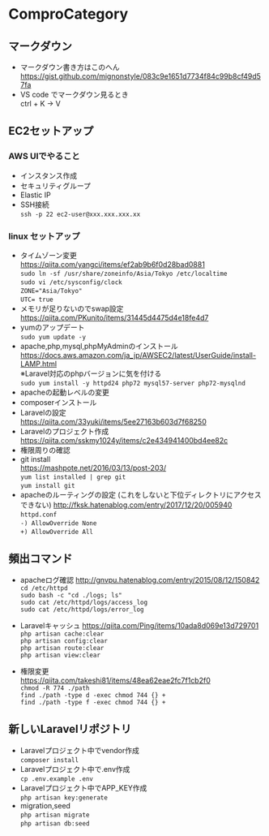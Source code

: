 # ComproCategory
## マークダウン
- マークダウン書き方はこのへん<br /> https://gist.github.com/mignonstyle/083c9e1651d7734f84c99b8cf49d57fa
- VS code でマークダウン見るとき  
ctrl + K → V

## EC2セットアップ
### AWS UIでやること
- インスタンス作成
- セキュリティグループ
- Elastic IP
- SSH接続  
`ssh -p 22 ec2-user@xxx.xxx.xxx.xx`
### linux セットアップ
- タイムゾーン変更  
https://qiita.com/yangci/items/ef2ab9b6f0d28bad0881<br />
`sudo ln -sf /usr/share/zoneinfo/Asia/Tokyo /etc/localtime`<br />
`sudo vi /etc/sysconfig/clock`  
`ZONE="Asia/Tokyo"`  
`UTC= true`  
- メモリが足りないのでswap設定  
https://qiita.com/PKunito/items/31445d4475d4e18fe4d7  
- yumのアップデート  
`sudo yum update -y`
- apache,php,mysql,phpMyAdminのインストール  
https://docs.aws.amazon.com/ja_jp/AWSEC2/latest/UserGuide/install-LAMP.html  
※Laravel対応のphpバージョンに気を付ける  
`sudo yum install -y httpd24 php72 mysql57-server php72-mysqlnd`  
- apacheの起動レベルの変更  
- composerインストール  
- Laravelの設定  
https://qiita.com/33yuki/items/5ee27163b603d7f68250
- Laravelのプロジェクト作成  
https://qiita.com/sskmy1024y/items/c2e434941400bd4ee82c  
- 権限周りの確認  
- git install  
https://mashpote.net/2016/03/13/post-203/  
`yum list installed | grep git`  
`yum install git`
- apacheのルーティングの設定  (これをしないと下位ディレクトリにアクセスできない)
http://fksk.hatenablog.com/entry/2017/12/20/005940  
`httpd.conf`  
`-) AllowOverride None`  
`+) AllowOverride All`  

## 頻出コマンド

- apacheログ確認
http://gnvpu.hatenablog.com/entry/2015/08/12/150842  
`cd /etc/httpd`  
`sudo bash -c "cd ./logs; ls"`  
`sudo cat /etc/httpd/logs/access_log`  
`sudo cat /etc/httpd/logs/error_log`  

- Laravelキャッシュ
https://qiita.com/Ping/items/10ada8d069e13d729701  
`php artisan cache:clear`  
`php artisan config:clear`  
`php artisan route:clear`  
`php artisan view:clear`  
- 権限変更  
https://qiita.com/takeshi81/items/48ea62eae2fc7f1cb2f0  
`chmod -R 774 ./path`  
`find ./path -type d -exec chmod 744 {} +`  
`find ./path -type f -exec chmod 744 {} +`  

## 新しいLaravelリポジトリ
- Laravelプロジェクト中でvendor作成  
`composer install`
- Laravelプロジェクト中で.env作成  
`cp .env.example .env`  
- Laravelプロジェクト中でAPP_KEY作成  
`php artisan key:generate`  
- migration,seed  
`php artisan migrate`  
`php artisan db:seed`  


